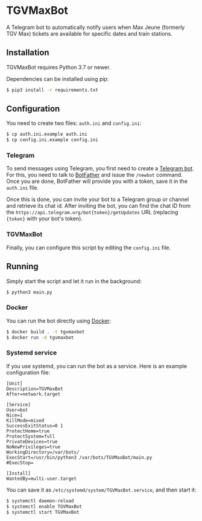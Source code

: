 # TGVMaxBot

A Telegram bot to automatically notify users when Max Jeune (formerly TGV Max)
tickets are available for specific dates and train stations.

## Installation

TGVMaxBot requires Python 3.7 or newer.

Dependencies can be installed using pip:

```bash
$ pip3 install -r requirements.txt
```

## Configuration

You need to create two files: `auth.ini` and `config.ini`:

```bash
$ cp auth.ini.example auth.ini
$ cp config.ini.example config.ini
```

### Telegram

To send messages using Telegram, you first need to create a [Telegram
bot](https://core.telegram.org/bots). For this, you need to talk to
[BotFather](https://t.me/botfather) and issue the `/newbot` command. Once you
are done, BotFather will provide you with a token, save it in the `auth.ini`
file.

Once this is done, you can invite your bot to a Telegram group or channel and
retrieve its chat id. After inviting the bot, you can find the chat ID from the
`https://api.telegram.org/bot{token}/getUpdates` URL (replacing `{token}` with
your bot's token).

### TGVMaxBot

Finally, you can configure this script by editing the `config.ini` file.

## Running

Simply start the script and let it run in the background:

```bash
$ python3 main.py
```

### Docker

You can run the bot directly using [Docker](https://www.docker.com):

```bash
$ docker build . -t tgvmaxbot
$ docker run -d tgvmaxbot
```

### Systemd service

If you use systemd, you can run the bot as a service. Here is an example
configuration file:

```
[Unit]
Description=TGVMaxBot
After=network.target

[Service]
User=bot
Nice=1
KillMode=mixed
SuccessExitStatus=0 1
ProtectHome=true
ProtectSystem=full
PrivateDevices=true
NoNewPrivileges=true
WorkingDirectory=/var/bots/
ExecStart=/usr/bin/python3 /var/bots/TGVMaxBot/main.py
#ExecStop=

[Install]
WantedBy=multi-user.target
```

You can save it as `/etc/systemd/system/TGVMaxBot.service`, and then start it:

```bash
$ systemctl daemon-reload
$ systemctl enable TGVMaxBot
$ systemctl start TGVMaxBot
```
